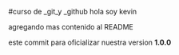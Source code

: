 #curso de _git_y _github
hola soy kevin

agregando mas contenido al README


este commit para oficializar nuestra version **1.0.0**